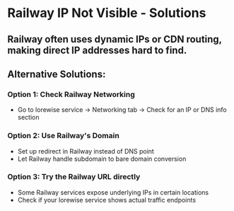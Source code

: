 # Railway IP Not Visible - Solutions

## Railway often uses dynamic IPs or CDN routing, making direct IP addresses hard to find.

## Alternative Solutions:

### Option 1: Check Railway Networking
- Go to lorewise service → Networking tab → Check for an IP or DNS info section

### Option 2: Use Railway's Domain
- Set up redirect in Railway instead of DNS point
- Let Railway handle subdomain to bare domain conversion

### Option 3: Try the Railway URL directly
- Some Railway services expose underlying IPs in certain locations
- Check if your lorewise service shows actual traffic endpoints
